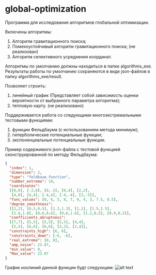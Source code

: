 # global-optimization

Программа для исследования алгоритмов глобальной оптимизации.

Включены алгоритмы:
1) Алгоритм гравитационного поиска;
2) Помехоустойчивый алгоритм гравитационного поиска; (не реализован)
3) Алгоритм селективного усреднения координат.

Алгоритмы по умолчанию должны находиться в папке algorithms_exe.
Результаты работы по умолчанию сохраняются в виде json-файлов в папку algorithms_exe/result.

Позволяет строить:
1) линейный график (Представляет собой зависимость оценки вероятности от выбранного параметра алгоритма);
2) тепловую карту. (не реализовано)

Поддерживается работа со следующими многоэкстремальными тестовыми функциями:
1) функции Фельдбаума (с использованием метода минимум);
2) гиперболические потенциальные функции;
3) экспоненциальные потенциальные функции.

Пример содержимого json-файла с тестовой функцией сконструированной по методу Фельдбаума:
```json
{ 
  "index": 1,
  "dimension": 2,
  "type": "feldbaum_function",
  "number_extrema": 10,
  "coordinates":
  [[0,0], [-2,0], [0,-2], [0,4], [2,2],
   [4,0], [4,4], [-4,4], [-4,-4], [3,-5]],
  "func_values": [0, 6, 5, 8, 7, 9, 4, 3, 7.5, 8.5],
  "degree_smoothness":
  [[2,2], [0.5,0.5], [1.3,1.3], [1,1], [1.5,1.5],
   [1.8,1.8], [0.6,0.6], [0.6,1.6], [1.2,0.5], [0.9,0.3]],
  "coefficients_abruptness":
  [[7,7], [5,5], [5,5], [5,5], [4,4],
   [5,5], [6,6], [6,6], [3,3], [2,4]],
  "constraints_high": [6, 6],
  "constraints_down": [-6, -6],
  "real_extrema": [0, 0],
  "amp_noise": 23.87,
  "min_value": 0,
  "Max_value": 23.87
}
```
График изолиний данной функции будт следующим:
![alt text](https://github.com/redb0/global-optimization/tree/master/examples_tf/f3_contou.png)